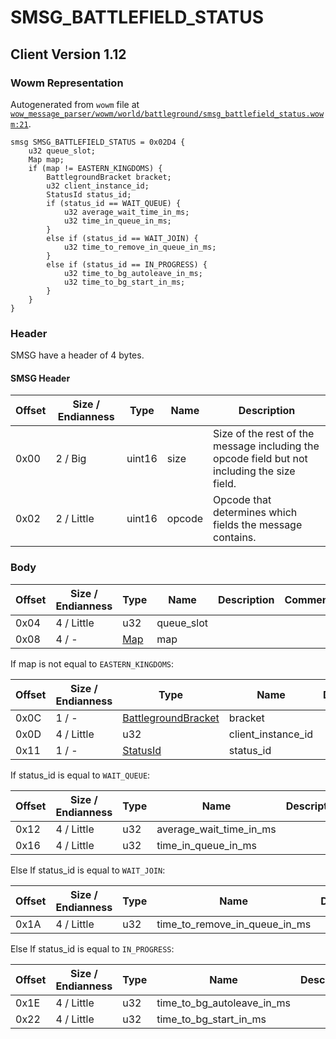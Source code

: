 # SMSG_BATTLEFIELD_STATUS

## Client Version 1.12

### Wowm Representation

Autogenerated from `wowm` file at [`wow_message_parser/wowm/world/battleground/smsg_battlefield_status.wowm:21`](https://github.com/gtker/wow_messages/tree/main/wow_message_parser/wowm/world/battleground/smsg_battlefield_status.wowm#L21).
```rust,ignore
smsg SMSG_BATTLEFIELD_STATUS = 0x02D4 {
    u32 queue_slot;
    Map map;
    if (map != EASTERN_KINGDOMS) {
        BattlegroundBracket bracket;
        u32 client_instance_id;
        StatusId status_id;
        if (status_id == WAIT_QUEUE) {
            u32 average_wait_time_in_ms;
            u32 time_in_queue_in_ms;
        }
        else if (status_id == WAIT_JOIN) {
            u32 time_to_remove_in_queue_in_ms;
        }
        else if (status_id == IN_PROGRESS) {
            u32 time_to_bg_autoleave_in_ms;
            u32 time_to_bg_start_in_ms;
        }
    }
}
```
### Header

SMSG have a header of 4 bytes.

#### SMSG Header

| Offset | Size / Endianness | Type   | Name   | Description |
| ------ | ----------------- | ------ | ------ | ----------- |
| 0x00   | 2 / Big           | uint16 | size   | Size of the rest of the message including the opcode field but not including the size field.|
| 0x02   | 2 / Little        | uint16 | opcode | Opcode that determines which fields the message contains.|

### Body

| Offset | Size / Endianness | Type | Name | Description | Comment |
| ------ | ----------------- | ---- | ---- | ----------- | ------- |
| 0x04 | 4 / Little | u32 | queue_slot |  |  |
| 0x08 | 4 / - | [Map](map.md) | map |  |  |

If map is not equal to `EASTERN_KINGDOMS`:

| Offset | Size / Endianness | Type | Name | Description | Comment |
| ------ | ----------------- | ---- | ---- | ----------- | ------- |
| 0x0C | 1 / - | [BattlegroundBracket](battlegroundbracket.md) | bracket |  |  |
| 0x0D | 4 / Little | u32 | client_instance_id |  |  |
| 0x11 | 1 / - | [StatusId](statusid.md) | status_id |  |  |

If status_id is equal to `WAIT_QUEUE`:

| Offset | Size / Endianness | Type | Name | Description | Comment |
| ------ | ----------------- | ---- | ---- | ----------- | ------- |
| 0x12 | 4 / Little | u32 | average_wait_time_in_ms |  |  |
| 0x16 | 4 / Little | u32 | time_in_queue_in_ms |  |  |

Else If status_id is equal to `WAIT_JOIN`:

| Offset | Size / Endianness | Type | Name | Description | Comment |
| ------ | ----------------- | ---- | ---- | ----------- | ------- |
| 0x1A | 4 / Little | u32 | time_to_remove_in_queue_in_ms |  |  |

Else If status_id is equal to `IN_PROGRESS`:

| Offset | Size / Endianness | Type | Name | Description | Comment |
| ------ | ----------------- | ---- | ---- | ----------- | ------- |
| 0x1E | 4 / Little | u32 | time_to_bg_autoleave_in_ms |  |  |
| 0x22 | 4 / Little | u32 | time_to_bg_start_in_ms |  |  |

